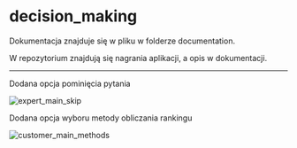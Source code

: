 # decision_making

Dokumentacja znajduje się w pliku w folderze documentation.

W repozytorium znajdują się nagrania aplikacji, a opis w dokumentacji. 


---
Dodana opcja pominięcia pytania

![expert_main_skip](https://user-images.githubusercontent.com/92669642/215167072-4bcdc7bd-ddd4-4ba9-a804-e2d891458434.jpg)

Dodana opcja wyboru metody obliczania rankingu

![customer_main_methods](https://user-images.githubusercontent.com/92669642/215167108-5a0651ad-256c-491c-be3a-535e0ef90956.jpg)
